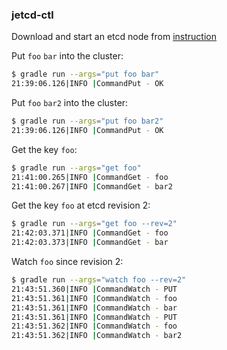 ### jetcd-ctl

Download and start an etcd node from [instruction](https://github.com/etcd-io/etcd/blob/master/Documentation/dl_build.md)

Put `foo` `bar` into the cluster:

```bash
$ gradle run --args="put foo bar"
21:39:06.126|INFO |CommandPut - OK
 ```
 
Put `foo` `bar2` into the cluster:
 
```bash
$ gradle run --args="put foo bar2"
21:39:06.126|INFO |CommandPut - OK
```

Get the key `foo`:

```bash
$ gradle run --args="get foo"
21:41:00.265|INFO |CommandGet - foo
21:41:00.267|INFO |CommandGet - bar2
```

Get the key `foo` at etcd revision 2:

```bash
$ gradle run --args="get foo --rev=2"
21:42:03.371|INFO |CommandGet - foo
21:42:03.373|INFO |CommandGet - bar
```

Watch `foo` since revision 2:

```bash
$ gradle run --args="watch foo --rev=2"
21:43:51.360|INFO |CommandWatch - PUT
21:43:51.361|INFO |CommandWatch - foo
21:43:51.361|INFO |CommandWatch - bar
21:43:51.361|INFO |CommandWatch - PUT
21:43:51.362|INFO |CommandWatch - foo
21:43:51.362|INFO |CommandWatch - bar2
```
